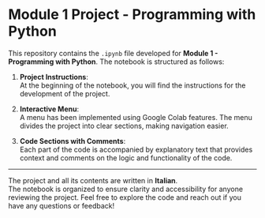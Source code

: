 # Module 1 Project - Programming with Python

This repository contains the `.ipynb` file developed for **Module 1 - Programming with Python**. The notebook is structured as follows:

1. **Project Instructions**:  
   At the beginning of the notebook, you will find the instructions for the development of the project.

2. **Interactive Menu**:  
   A menu has been implemented using Google Colab features. The menu divides the project into clear sections, making navigation easier.

3. **Code Sections with Comments**:  
   Each part of the code is accompanied by explanatory text that provides context and comments on the logic and functionality of the code.

---

The project and all its contents are written in **Italian**.<br>
The notebook is organized to ensure clarity and accessibility for anyone reviewing the project. Feel free to explore the code and reach out if you have any questions or feedback! 

